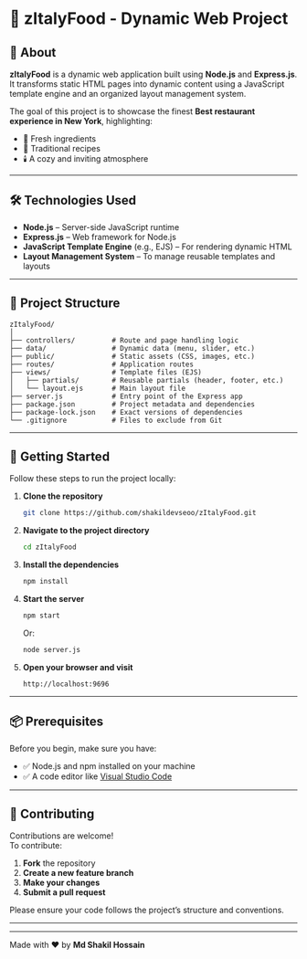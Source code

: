 
# 🍝 zItalyFood - Dynamic Web Project

## 📖 About

**zItalyFood** is a dynamic web application built using **Node.js** and **Express.js**. It transforms static HTML pages into dynamic content using a JavaScript template engine and an organized layout management system.

The goal of this project is to showcase the finest **Best restaurant experience in New York**, highlighting:
- 🍅 Fresh ingredients  
- 🍝 Traditional recipes  
- 🕯️ A cozy and inviting atmosphere  

---

## 🛠 Technologies Used

- **Node.js** – Server-side JavaScript runtime  
- **Express.js** – Web framework for Node.js  
- **JavaScript Template Engine** (e.g., EJS) – For rendering dynamic HTML  
- **Layout Management System** – To manage reusable templates and layouts  

---

## 📁 Project Structure

```
zItalyFood/
│
├── controllers/         # Route and page handling logic
├── data/                # Dynamic data (menu, slider, etc.)
├── public/              # Static assets (CSS, images, etc.)
├── routes/              # Application routes
├── views/               # Template files (EJS)
│   ├── partials/        # Reusable partials (header, footer, etc.)
│   └── layout.ejs       # Main layout file
├── server.js            # Entry point of the Express app
├── package.json         # Project metadata and dependencies
├── package-lock.json    # Exact versions of dependencies
└── .gitignore           # Files to exclude from Git
```

---

## 🚀 Getting Started

Follow these steps to run the project locally:

1. **Clone the repository**
   ```bash
   git clone https://github.com/shakildevseoo/zItalyFood.git
   ```

2. **Navigate to the project directory**
   ```bash
   cd zItalyFood
   ```

3. **Install the dependencies**
   ```bash
   npm install
   ```

4. **Start the server**
   ```bash
   npm start
   ```
   Or:
   ```bash
   node server.js
   ```

5. **Open your browser and visit**
   ```
   http://localhost:9696
   ```

---

## 📦 Prerequisites

Before you begin, make sure you have:

- ✅ Node.js and npm installed on your machine  
- ✅ A code editor like [Visual Studio Code](https://code.visualstudio.com/)

---

## 🤝 Contributing

Contributions are welcome!  
To contribute:

1. **Fork** the repository  
2. **Create a new feature branch**  
3. **Make your changes**  
4. **Submit a pull request**

Please ensure your code follows the project’s structure and conventions.

---
---

Made with ❤️ by **Md Shakil Hossain**

